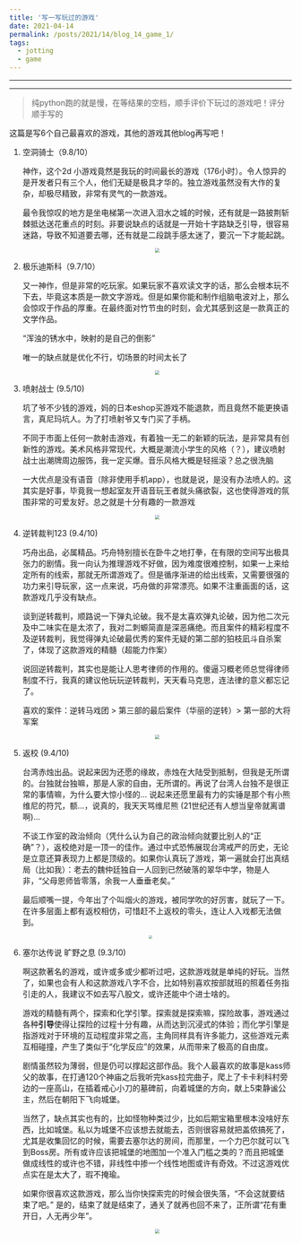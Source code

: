 ```yaml
---
title: '写一写玩过的游戏'
date: 2021-04-14
permalink: /posts/2021/14/blog_14_game_1/
tags:
  - jotting
  - game
---
```


---

---



> 纯python跑的就是慢，在等结果的空档，顺手评价下玩过的游戏吧！评分顺手写的

这篇是写6个自己最喜欢的游戏，其他的游戏其他blog再写吧！

 1. 空洞骑士（9.8/10）

    神作，这个2d 小游戏竟然是我玩的时间最长的游戏（176小时）。令人惊异的是开发者只有三个人，他们无疑是极具才华的。独立游戏虽然没有大作的复杂，却极尽精致，非常有灵气的一款游戏。

    最令我惊叹的地方是坐电梯第一次进入泪水之城的时候，还有就是一路披荆斩棘抵达送花重点的时刻。非要说缺点的话就是一开始十字路缺乏引导，很容易迷路，导致不知道要去哪，还有就是二段跳手感太迷了，要沉一下才能起跳。
    
    <p><center><img src="http://qiuyoungwang.github.io/images/hollow_knight_lake.jpg" style="zoom: 50%;" /></center></p>



 2. 极乐迪斯科（9.7/10）

    又一神作，但是非常的吃玩家。如果玩家不喜欢读文字的话，那么会根本玩不下去，毕竟这本质是一款文字游戏。但是如果你能和制作组脑电波对上，那么会惊叹于作品的厚重。在最终面对竹节虫的时刻，会尤其感到这是一款真正的文学作品。

    “浑浊的锈水中，映射的是自己的倒影”

    唯一的缺点就是优化不行，切场景的时间太长了
    <p><center><img src="http://qiuyoungwang.github.io/images/disco.jpg" style="zoom: 50%;" /></center></p>

    

 3. 喷射战士 (9.5/10)

    坑了爷不少钱的游戏，妈的日本eshop买游戏不能退款，而且竟然不能更换语言，真尼玛坑人。为了打喷射爷又专门买了手柄。

    不同于市面上任何一款射击游戏，有着独一无二的新颖的玩法，是非常具有创新性的游戏。美术风格非常现代，大概是潮流小学生的风格（？），建议喷射战士出潮牌周边服饰，我一定买爆。音乐风格大概是轻摇滚？总之很洗脑

    一大优点是没有语音（除非使用手机app），也就是说，是没有办法喷人的。这其实是好事，毕竟我一想起室友开语音玩王者就头痛欲裂，这也使得游戏的氛围非常的可爱友好。总之就是十分有趣的一款游戏
    <p><center><img src="http://qiuyoungwang.github.io/images/splatoon.jfif" style="zoom: 50%;" /></center></p>

    

4. 逆转裁判123 (9.4/10)

   巧舟出品，必属精品。巧舟特别擅长在卧牛之地打拳，在有限的空间写出极具张力的剧情。我一向认为推理游戏不好做，因为难度很难控制，如果一上来给定所有的线索，那就无所谓游戏了。但是循序渐进的给出线索，又需要很强的功力来引导玩家，这一点来说，巧舟做的非常漂亮。如果不注重画面的话，这款游戏几乎没有缺点。

   谈到逆转裁判，顺路说一下弹丸论破。我不是太喜欢弹丸论破，因为他二次元及中二味实在是太浓了，我对二刺螈简直是深恶痛绝。而且案件的精彩程度不及逆转裁判，我觉得弹丸论破最优秀的案件无疑的第二部的狛枝凪斗自杀案了，体现了这款游戏的精髓（超能力作案）

   说回逆转裁判，其实也是能让人思考律师的作用的。傻逼习概老师总觉得律师制度不行，我真的建议他玩玩逆转裁判，天天看马克思，连法律的意义都忘记了。

   喜欢的案件：逆转马戏团 > 第三部的最后案件（华丽的逆转）> 第一部的大将军案
   <p><center><img src="http://qiuyoungwang.github.io/images/luoxiang.jpg" style="zoom: 50%;" /></center></p>

   

5. 返校 (9.4/10)

   台湾赤烛出品。说起来因为还愿的缘故，赤烛在大陆受到抵制，但我是无所谓的。台独就台独嘛，那是人家的自由，无所谓的。再说了台湾人台独不是很正常的事情嘛，为什么要大惊小怪的... 说起来还愿里最有力的实锤是那个有小熊维尼的符咒，额...，说真的，我天天骂维尼熊 (21世纪还有人想当皇帝就离谱啊)...

   不谈工作室的政治倾向（凭什么认为自己的政治倾向就要比别人的“正确”？），返校绝对是一顶一的佳作。通过中式恐怖展现台湾戒严的历史，无论是立意还算表现力上都是顶级的。如果你认真玩了游戏，第一遍就会打出真结局（比如我）：老去的魏仲廷独自一人回到已然破落的翠华中学，物是人非，“父母恩师皆零落，余我一人垂垂老矣。”

   最后顺嘴一提，今年出了个叫烟火的游戏，被同学吹的好厉害，就玩了一下。在许多层面上都有返校相仿，可惜赶不上返校的零头，连让人入戏都无法做到。
<p><center><img src="http://qiuyoungwang.github.io/images/detention_end.png" style="zoom: 40%;" /></center></p>



6. 塞尔达传说 旷野之息 (9.3/10)

   啊这款著名的游戏，或许或多或少都听过吧，这款游戏就是单纯的好玩。当然了，如果也会有人和这款游戏八字不合，比如特别喜欢按部就班的照着任务指引走的人，我建议不如去写八股文，或许还能中个进士啥的。

   游戏的精髓有两个，探索和化学引擎。探索就是探索嘛，探险故事，游戏通过各种**引导**使得让探险的过程十分有趣，从而达到沉浸式的体验；而化学引擎是指游戏对于环境的互动程度非常之高，主角同样具有许多能力，这些游戏元素互相碰撞，产生了类似于“化学反应”的效果，从而带来了极高的自由度。

   剧情虽然较为薄弱，但是仍可以撑起这部作品。我个人最喜欢的故事是kass师父的故事，在打通120个神庙之后我听完kass拉完曲子，爬上了卡卡利科村旁边的一座高山，在插着戒心小刀的墓碑前，向着城堡的方向，献上5束静谧公主，然后在朝阳下飞向城堡。

   当然了，缺点其实也有的，比如怪物种类过少，比如后期宝箱里根本没啥好东西，比如城堡。私以为城堡不应该想去就能去，否则很容易就把盖侬搞死了，尤其是收集回忆的时候，需要去塞尔达的房间，而那里，一个力巴尔就可以飞到Boss房。所有或许应该把城堡的地图加一个准入门槛之类的？而且把城堡做成线性的或许也不错，非线性中掺一个线性地图或许有奇效。不过这游戏优点实在是太大了，瑕不掩瑜。

   如果你很喜欢这款游戏，那么当你快探索完的时候会很失落，“不会这就要结束了吧。” 是的，结束了就是结束了，通关了就再也回不来了，正所谓“花有重开日，人无再少年”。
   
   <p><center><img src="http://qiuyoungwang.github.io/images/zelda_kass.jpg" style="zoom: 50%;" /></center></p>

